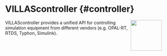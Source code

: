 # VILLAScontroller {#controller}

<img src="villas_controller.svg" width="100" align="right" />

VILLAScontroller provides a unified API for controlling simulation equipment from different vendors (e.g. OPAL-RT, RTDS, Typhon, Simulink).